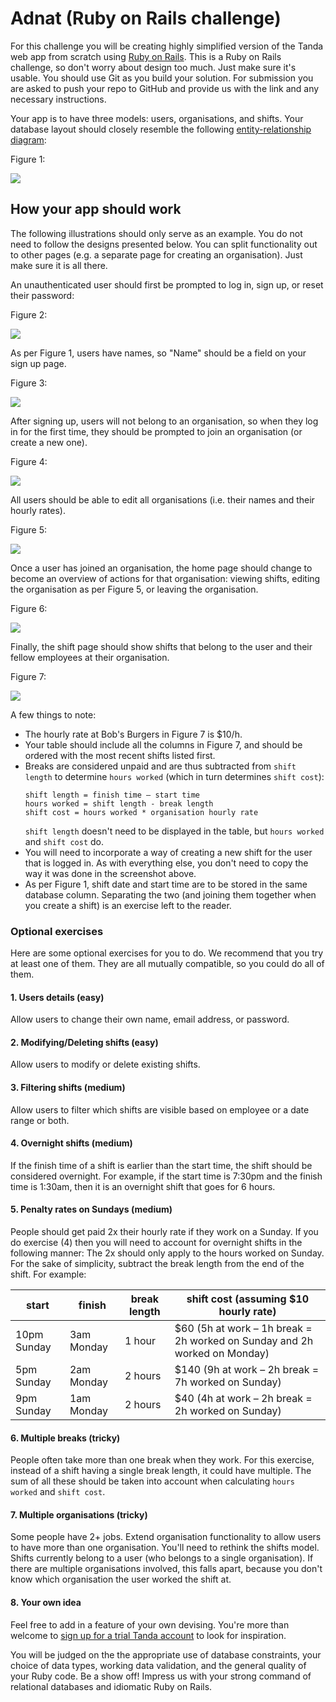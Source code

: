# Adnat (Ruby on Rails challenge)

For this challenge you will be creating highly simplified version of the Tanda web app from scratch using [Ruby on Rails](https://rubyonrails.org/). This is a Ruby on Rails challenge, so don't worry about design too much. Just make sure it's usable. You should use Git as you build your solution. For submission you are asked to push your repo to GitHub and provide us with the link and any necessary instructions.

Your app is to have three models: users, organisations, and shifts. Your database layout should closely resemble the following [entity-relationship diagram](https://en.wikipedia.org/wiki/Entity%E2%80%93relationship_model#Crow's_foot_notation):

Figure 1:

![](https://i.imgur.com/w1YzNY6.png)

## How your app should work

The following illustrations should only serve as an example. You do not need to follow the designs presented below. You can split functionality out to other pages (e.g. a separate page for creating an organisation). Just make sure it is all there.

An unauthenticated user should first be prompted to log in, sign up, or reset their password:

Figure 2:

![](https://i.imgur.com/okK9Ojz.png)

As per Figure 1, users have names, so "Name" should be a field on your sign up page.

Figure 3:

![](https://i.imgur.com/P6ehdFS.png)

After signing up, users will not belong to an organisation, so when they log in for the first time, they should be prompted to join an organisation (or create a new one).

Figure 4:

![](https://i.imgur.com/5CTfYS7.png)

All users should be able to edit all organisations (i.e. their names and their hourly rates).

Figure 5:

![](https://i.imgur.com/XsXcduU.png)

Once a user has joined an organisation, the home page should change to become an overview of actions for that organisation: viewing shifts, editing the organisation as per Figure 5, or leaving the organisation.

Figure 6:

![](https://i.imgur.com/1o6OXt1.png)

Finally, the shift page should show shifts that belong to the user and their fellow employees at their organisation.

Figure 7:

![](https://i.imgur.com/OI0TKm9.png)

A few things to note:
* The hourly rate at Bob's Burgers in Figure 7 is $10/h.
* Your table should include all the columns in Figure 7, and should be ordered with the most recent shifts listed first.
* Breaks are considered unpaid and are thus subtracted from `shift length` to determine `hours worked` (which in turn determines `shift cost`):
  ```
  shift length = finish time – start time
  hours worked = shift length - break length
  shift cost = hours worked * organisation hourly rate
  ```
  `shift length` doesn't need to be displayed in the table, but `hours worked` and `shift cost` do.
* You will need to incorporate a way of creating a new shift for the user that is logged in. As with everything else, you don't need to copy the way it was done in the screenshot above.
* As per Figure 1, shift date and start time are to be stored in the same database column. Separating the two (and joining them together when you create a shift) is an exercise left to the reader.

### Optional exercises
Here are some optional exercises for you to do. We recommend that you try at least one of them. They are all mutually compatible, so you could do all of them.

#### 1. Users details (easy)
Allow users to change their own name, email address, or password.

#### 2. Modifying/Deleting shifts (easy)
Allow users to modify or delete existing shifts.

#### 3. Filtering shifts (medium)
Allow users to filter which shifts are visible based on employee or a date range or both.

#### 4. Overnight shifts (medium)
If the finish time of a shift is earlier than the start time, the shift should be considered overnight. For example, if the start time is 7:30pm and the finish time is 1:30am, then it is an overnight shift that goes for 6 hours.

#### 5. Penalty rates on Sundays (medium)
People should get paid 2x their hourly rate if they work on a Sunday. If you do exercise (4) then you will need to account for overnight shifts in the following manner: The 2x should only apply to the hours worked on Sunday. For the sake of simplicity, subtract the break length from the end of the shift. For example:

| start | finish | break length | shift cost (assuming $10 hourly rate) |
| - | - | - | - |
| 10pm Sunday | 3am Monday | 1 hour | $60 (5h at work – 1h break = 2h worked on Sunday and 2h worked on Monday) |
| 5pm Sunday | 2am Monday | 2 hours | $140 (9h at work – 2h break = 7h worked on Sunday) |
| 9pm Sunday | 1am Monday | 2 hours | $40 (4h at work – 2h break = 2h worked on Sunday) |

#### 6. Multiple breaks (tricky)
People often take more than one break when they work. For this exercise, instead of a shift having a single break length, it could have multiple. The sum of all these should be taken into account when calculating `hours worked` and `shift cost`.

#### 7. Multiple organisations (tricky)
Some people have 2+ jobs. Extend organisation functionality to allow users to have more than one organisation. You'll need to rethink the shifts model. Shifts currently belong to a user (who belongs to a single organisation). If there are multiple organisations involved, this falls apart, because you don't know which organisation the user worked the shift at.

#### 8. Your own idea
Feel free to add in a feature of your own devising. You're more than welcome to [sign up for a trial Tanda account](https://www.tanda.co/) to look for inspiration.

You will be judged on the the appropriate use of database constraints, your choice of data types, working data validation, and the general quality of your Ruby code. Be a show off! Impress us with your strong command of relational databases and idiomatic Ruby on Rails.
